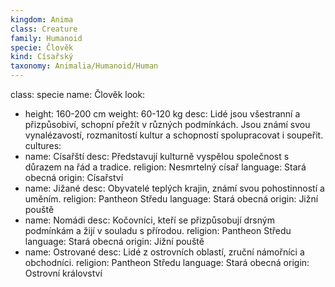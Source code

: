 ```yaml
---
kingdom: Anima
class: Creature
family: Humanoid
specie: Člověk
kind: Císařský
taxonomy: Animalia/Humanoid/Human
---
```

class: specie
name: Člověk
look:
  - height: 160-200 cm
    weight: 60-120 kg
    desc: 
      Lidé jsou všestranní a přizpůsobiví, schopní přežít v různých podmínkách.
      Jsou známí svou vynalézavostí, rozmanitostí kultur a schopností
      spolupracovat i soupeřit.
cultures:
  - name: Císařští
    desc: Představují kulturně vyspělou společnost s důrazem na řád a tradice.
    religion: Nesmrtelný císař
    language: Stará obecná
    origin: Císařství
  - name: Jižané
    desc: Obyvatelé teplých krajin, známí svou pohostinností a uměním.
    religion: Pantheon Středu
    language: Stará obecná
    origin: Jižní pouště
  - name: Nomádi
    desc: Kočovníci, kteří se přizpůsobují drsným podmínkám a žijí v souladu 
      s přírodou.
    religion: Pantheon Středu
    language: Stará obecná
    origin: Jižní pouště
  - name: Ostrované
    desc: Lidé z ostrovních oblastí, zruční námořníci a obchodníci.
    religion: Pantheon Středu
    language: Stará obecná
    origin: Ostrovní království